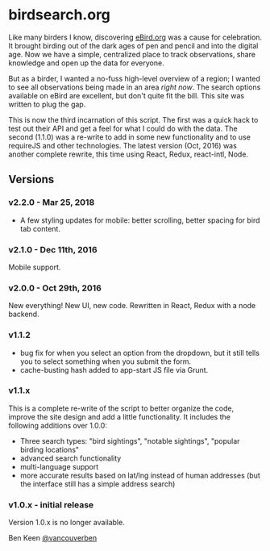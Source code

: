 # birdsearch.org

Like many birders I know, discovering [eBird.org](http://ebird.org) was a cause for celebration. It brought birding 
out of the dark ages of pen and pencil and into the digital age. Now we have a simple, centralized place to track 
observations, share knowledge and open up the data for everyone.

But as a birder, I wanted a no-fuss high-level overview of a region; I wanted to see all observations being made in 
an area <i>right now</i>. The search options available on eBird are excellent, but don't quite fit the bill. This 
site was written to plug the gap. 

This is now the third incarnation of this script. The first was a quick hack to test out their API and get a feel 
for what I could do with the data. The second (1.1.0) was a re-write to add in some new functionality and to use 
requireJS and other technologies. The latest version (Oct, 2016) was another complete rewrite, this time using 
React, Redux, react-intl, Node.

## Versions


### v2.2.0 - Mar 25, 2018 
- A few styling updates for mobile: better scrolling, better spacing for bird tab content.

### v2.1.0 - Dec 11th, 2016
Mobile support.

### v2.0.0 - Oct 29th, 2016
New everything! New UI, new code. Rewritten in React, Redux with a node backend.

### v1.1.2
- bug fix for when you select an option from the dropdown, but it still tells you to select something when you submit
the form.
- cache-busting hash added to app-start JS file via Grunt.

### v1.1.x
This is a complete re-write of the script to better organize the code, improve the site design and add a little
functionality. It includes the following additions over 1.0.0:

- Three search types: "bird sightings", "notable sightings", "popular birding locations"
- advanced search functionality
- multi-language support
- more accurate results based on lat/lng instead of human addresses (but the interface still has a simple address
search)

### v1.0.x - initial release
Version 1.0.x is no longer available.


Ben Keen
[@vancouverben](https://twitter.com/#!/vancouverben)
